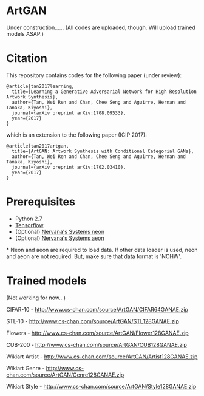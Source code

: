 # ArtGAN

Under construction...... (All codes are uploaded, though. Will upload trained models ASAP.)

# Citation
This repository contains codes for the following paper (under review):

```
@article{tan2017learning,
  title={Learning a Generative Adversarial Network for High Resolution Artwork Synthesis},
  author={Tan, Wei Ren and Chan, Chee Seng and Aguirre, Hernan and Tanaka, Kiyoshi},
  journal={arXiv preprint arXiv:1708.09533},
  year={2017}
}
```
which is an extension to the following paper (ICIP 2017): 
```
@article{tan2017artgan,
  title={ArtGAN: Artwork Synthesis with Conditional Categorial GANs},
  author={Tan, Wei Ren and Chan, Chee Seng and Aguirre, Hernan and Tanaka, Kiyoshi},
  journal={arXiv preprint arXiv:1702.03410},
  year={2017}
}
```

# Prerequisites
- Python 2.7
- [Tensorflow](https://github.com/tensorflow/tensorflow.git)
- (Optional) [Nervana's Systems neon](https://github.com/NervanaSystems/neon.git)
- (Optional) [Nervana's Systems aeon](https://github.com/NervanaSystems/aeon.git)

\* Neon and aeon are required to load data. If other data loader is used, neon and aeon are not required. But, make sure that data format is 'NCHW'.

# Trained models

(Not working for now...)

CIFAR-10 - http://www.cs-chan.com/source/ArtGAN/CIFAR64GANAE.zip

STL-10 - http://www.cs-chan.com/source/ArtGAN/STL128GANAE.zip

Flowers - http://www.cs-chan.com/source/ArtGAN/Flower128GANAE.zip

CUB-200 - http://www.cs-chan.com/source/ArtGAN/CUB128GANAE.zip

Wikiart Artist - http://www.cs-chan.com/source/ArtGAN/Artist128GANAE.zip

Wikiart Genre - http://www.cs-chan.com/source/ArtGAN/Genre128GANAE.zip

Wikiart Style - http://www.cs-chan.com/source/ArtGAN/Style128GANAE.zip
